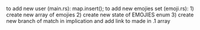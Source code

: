 to add new user (main.rs): map.insert();
to add new emojies set (emoji.rs):
                  1) create new array of emojies
                  2) create new state of EMOJIES enum
                  3) create new branch of match in implication and add link to made in .1 array
